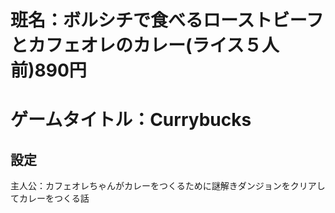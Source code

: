 # 班名：ボルシチで食べるローストビーフとカフェオレのカレー(ライス５人前)890円
# ゲームタイトル：Currybucks
## 設定
主人公：カフェオレちゃんがカレーをつくるために謎解きダンジョンをクリアしてカレーをつくる話
